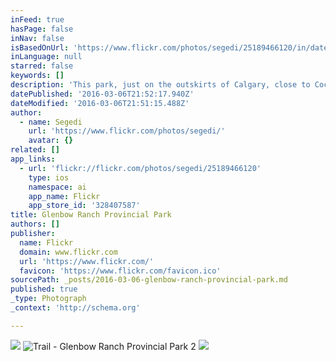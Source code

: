 ```yaml
---
inFeed: true
hasPage: false
inNav: false
isBasedOnUrl: 'https://www.flickr.com/photos/segedi/25189466120/in/dateposted-public/'
inLanguage: null
starred: false
keywords: []
description: 'This park, just on the outskirts of Calgary, close to Cochrane, is a great place for a walk. These photos were taken in February 2016, a month that usually sees a lot of snow cover. But, this mild winter has provided scenes of golden grasses instead.'
datePublished: '2016-03-06T21:52:17.940Z'
dateModified: '2016-03-06T21:51:15.488Z'
author:
  - name: Segedi
    url: 'https://www.flickr.com/photos/segedi/'
    avatar: {}
related: []
app_links:
  - url: 'flickr://flickr.com/photos/segedi/25189466120'
    type: ios
    namespace: ai
    app_name: Flickr
    app_store_id: '328407587'
title: Glenbow Ranch Provincial Park
authors: []
publisher:
  name: Flickr
  domain: www.flickr.com
  url: 'https://www.flickr.com/'
  favicon: 'https://www.flickr.com/favicon.ico'
sourcePath: _posts/2016-03-06-glenbow-ranch-provincial-park.md
published: true
_type: Photograph
_context: 'http://schema.org'

---
```

![](https://the-grid-user-content.s3-us-west-2.amazonaws.com/91655c2c-95ee-4204-9f93-605697ac2e9b.jpg)
![Trail - Glenbow Ranch Provincial Park 2](https://farm2.staticflickr.com/1477/25189466120_8bba2ab556_b.jpg)
![](https://the-grid-user-content.s3-us-west-2.amazonaws.com/f188d973-102c-4bfa-aa98-6d7329821377.jpg)